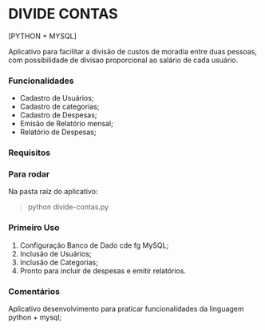 # DIVIDE CONTAS

[PYTHON + MYSQL]

Aplicativo para facilitar a divisão de custos de moradia entre duas pessoas, com possibilidade de divisao proporcional ao salário de cada usuário.

### Funcionalidades

- Cadastro de Usuários;
- Cadastro de categorias;
- Cadastro de Despesas;
- Emisão de Relatório mensal;
- Relatório de Despesas;

### Requisitos

### Para rodar

Na pasta raiz do aplicativo:
> python divide-contas.py

### Primeiro Uso

1. Configuração Banco de Dado cde fg
MySQL;
2. Inclusão de Usuários;
3. Inclusão de Categorias;
4. Pronto para incluir de despesas e emitir relatórios.

### Comentários 

Aplicativo desenvolvimento para praticar funcionalidades da linguagem python + mysql;